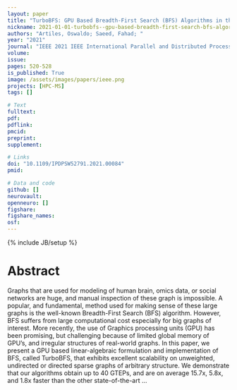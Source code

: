 ```yaml
---
layout: paper
title: "TurboBFS: GPU Based Breadth-First Search (BFS) Algorithms in the Language of Linear Algebra"
nickname: 2021-01-01-turbobfs--gpu-based-breadth-first-search-bfs-algorithms-in-the-language-of-linear-algebra
authors: "Artiles, Oswaldo; Saeed, Fahad; "
year: "2021"
journal: "IEEE 2021 IEEE International Parallel and Distributed Processing Symposium Workshops (IPDPSW)"
volume: 
issue:
pages: 520-528
is_published: True
image: /assets/images/papers/ieee.png
projects: [HPC-MS]
tags: []

# Text
fulltext:
pdf:
pdflink:
pmcid:
preprint: 
supplement:

# Links
doi: "10.1109/IPDPSW52791.2021.00084"
pmid:

# Data and code
github: []
neurovault:
openneuro: []
figshare:
figshare_names:
osf:
---
```

{% include JB/setup %}

# Abstract

Graphs that are used for modeling of human brain, omics data, or social networks are huge, and manual inspection of these graph is impossible. A popular, and fundamental, method used for making sense of these large graphs is the well-known Breadth-First Search (BFS) algorithm. However, BFS suffers from large computational cost especially for big graphs of interest. More recently, the use of Graphics processing units (GPU) has been promising, but challenging because of limited global memory of GPU’s, and irregular structures of real-world graphs. In this paper, we present a GPU based linear-algebraic formulation and implementation of BFS, called TurboBFS, that exhibits excellent scalability on unweighted, undirected or directed sparse graphs of arbitrary structure. We demonstrate that our algorithms obtain up to 40 GTEPs, and are on average 15.7x, 5.8x, and 1.8x faster than the other state-of-the-art …
